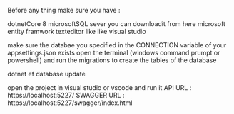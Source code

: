 Before any thing make sure you have :

dotnetCore 8
microsoftSQL sever you can downloadit from here
microsoft entity framwork
texteditor like like visual studio

make sure the databae you specified in the CONNECTION variable of your appsettings.json exists
open the terminal (windows command prumpt or powershell) and run the migrations to create the tables of the database

dotnet ef database update 

open the project in visual studio or vscode and run it
API URL : https://localhost:5227/
SWAGGER URL : https://localhost:5227/swagger/index.html
